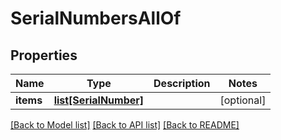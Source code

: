 # SerialNumbersAllOf

## Properties
Name | Type | Description | Notes
------------ | ------------- | ------------- | -------------
**items** | [**list[SerialNumber]**](SerialNumber.md) |  | [optional] 

[[Back to Model list]](../README.md#documentation-for-models) [[Back to API list]](../README.md#documentation-for-api-endpoints) [[Back to README]](../README.md)


